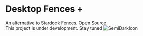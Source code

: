 # Desktop Fences +
An alternative to Stardock Fences. Open Source<br>
This project is under development. Stay tuned
![SemiDarkIcon](https://github.com/user-attachments/assets/9cbd2f15-38cc-4239-acc4-09040683c75b)
